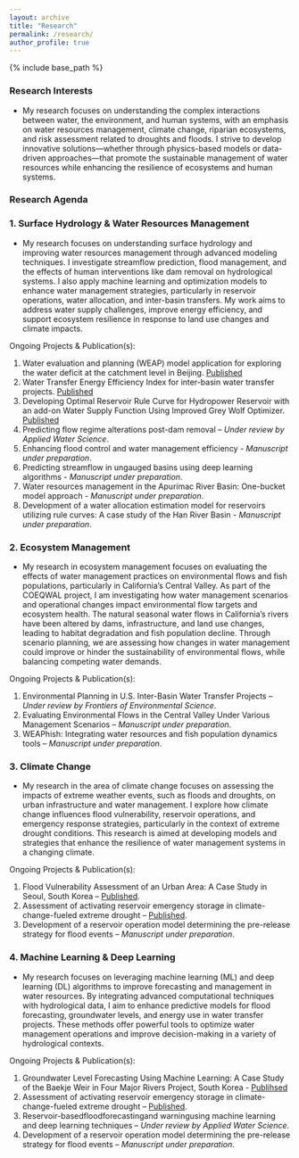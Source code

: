 ```yaml
---
layout: archive
title: "Research"
permalink: /research/
author_profile: true
---
```


{% include base_path %}

### Research Interests
* My research focuses on understanding the complex interactions between water, the environment, and human systems, with an emphasis on water resources management, climate change, riparian ecosystems, and risk assessment related to droughts and floods. I strive to develop innovative solutions—whether through physics-based models or data-driven approaches—that promote the sustainable management of water resources while enhancing the resilience of ecosystems and human systems.

### Research Agenda

### **1.	Surface Hydrology & Water Resources Management** 
* My research focuses on understanding surface hydrology and improving water resources management through advanced modeling techniques. I investigate streamflow prediction, flood management, and the effects of human interventions like dam removal on hydrological systems. I also apply machine learning and optimization models to enhance water management strategies, particularly in reservoir operations, water allocation, and inter-basin transfers. My work aims to address water supply challenges, improve energy efficiency, and support ecosystem resilience in response to land use changes and climate impacts.

Ongoing Projects & Publication(s):
1.	Water evaluation and planning (WEAP) model application for exploring the water deficit at the catchment level in Beijing. [Published](https://doi.org/10.5004/dwt.2018.22332)
2.	Water Transfer Energy Efficiency Index for inter-basin water transfer projects. [Published](https://onlinelibrary.wiley.com/doi/10.1111/wej.12929)
3.	Developing Optimal Reservoir Rule Curve for Hydropower Reservoir with an add-on Water Supply Function Using Improved Grey Wolf Optimizer. [Published](https://doi.org/10.1007/s11269-023-03478-0)
4.	Predicting flow regime alterations post-dam removal – _Under review by Applied Water Science_.
5.	Enhancing flood control and water management efficiency - _Manuscript under preparation_.
6.	Predicting streamflow in ungauged basins using deep learning algorithms - _Manuscript under preparation_.
7.	Water resources management in the Apurímac River Basin: One-bucket model approach - _Manuscript under preparation_.
8. Development of a water allocation estimation model for reservoirs utilizing rule curves: A case study of the Han River Basin - _Manuscript under preparation_.

### **2.	Ecosystem Management**
* My research in ecosystem management focuses on evaluating the effects of water management practices on environmental flows and fish populations, particularly in California’s Central Valley. As part of the COEQWAL project, I am investigating how water management scenarios and operational changes impact environmental flow targets and ecosystem health. The natural seasonal water flows in California’s rivers have been altered by dams, infrastructure, and land use changes, leading to habitat degradation and fish population decline. Through scenario planning, we are assessing how changes in water management could improve or hinder the sustainability of environmental flows, while balancing competing water demands.

Ongoing Projects & Publication(s):
1.	Environmental Planning in U.S. Inter-Basin Water Transfer Projects – _Under review by Frontiers of Environmental Science_.
2.	Evaluating Environmental Flows in the Central Valley Under Various Management Scenarios – _Manuscript under preparation_.
3.	WEAPhish: Integrating water resources and fish population dynamics tools – _Manuscript under preparation_.

### **3.	Climate Change**
* My research in the area of climate change focuses on assessing the impacts of extreme weather events, such as floods and droughts, on urban infrastructure and water management. I explore how climate change influences flood vulnerability, reservoir operations, and emergency response strategies, particularly in the context of extreme drought conditions. This research is aimed at developing models and strategies that enhance the resilience of water management systems in a changing climate.

Ongoing Projects & Publication(s):
1.	Flood Vulnerability Assessment of an Urban Area: A Case Study in Seoul, South Korea – [Published](https://doi.org/10.3390/w15111979).
2.	Assessment of activating reservoir emergency storage in climate-change-fueled extreme drought – [Published](https://doi.org/10.3390/w14203242).
3.	Development of a reservoir operation model determining the pre-release strategy for flood events – _Manuscript under preparation_.

### **4.	Machine Learning & Deep Learning**
* My research focuses on leveraging machine learning (ML) and deep learning (DL) algorithms to improve forecasting and management in water resources. By integrating advanced computational techniques with hydrological data, I aim to enhance predictive models for flood forecasting, groundwater levels, and energy use in water transfer projects. These methods offer powerful tools to optimize water management operations and improve decision-making in a variety of hydrological contexts.

Ongoing Projects & Publication(s):
1.	Groundwater Level Forecasting Using Machine Learning: A Case Study of the Baekje Weir in Four Major Rivers Project, South Korea - [Publihsed](https://doi.org/10.1029/2022WR032779)
2.	Assessment of activating reservoir emergency storage in climate-change-fueled extreme drought – [Published](https://doi.org/10.3390/w14203242).
3.	Reservoir-basedfloodforecastingand warningusing machine learning and deep learning techniques – _Under review by Applied Water Science_.
4.	Development of a reservoir operation model determining the pre-release strategy for flood events – _Manuscript under preparation_.
